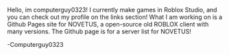 Hello, im computerguy0323! I currently make games in Roblox Studio, and you can check out my profile on the links section! What I am working on is a Github Pages site for NOVETUS, a open-source old ROBLOX client with many versions. The Github page is for a server list for NOVETUS!

-Computerguy0323
